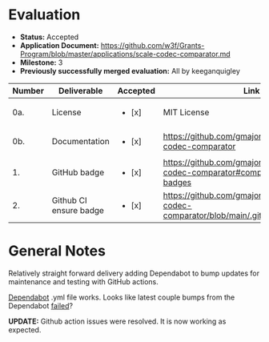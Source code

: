 # Evaluation

- **Status:** Accepted
- **Application Document:** https://github.com/w3f/Grants-Program/blob/master/applications/scale-codec-comparator.md
- **Milestone:** 3
- **Previously successfully merged evaluation:** All by keeganquigley

| Number | Deliverable            | Accepted               | Link                                                                                      | Notes                |
| ------ | ---------------------- | ---------------------- | ----------------------------------------------------------------------------------------- | -------------------- |
| 0a.    | License                | <ul><li>[x] </li></ul> | MIT License                                                                               |                      |
| 0b.    | Documentation          | <ul><li>[x] </li></ul> | https://github.com/gmajor-encrypt/scale-codec-comparator                                  | Looks good.          |
| 1.     | GitHub badge           | <ul><li>[x] </li></ul> | https://github.com/gmajor-encrypt/scale-codec-comparator#comparator-result-badges         | Badges work.         |
| 2.     | Github CI ensure badge | <ul><li>[x] </li></ul> | https://github.com/gmajor-encrypt/scale-codec-comparator/blob/main/.github/dependabot.yml | Github actions work. |

# General Notes

Relatively straight forward delivery adding Dependabot to bump updates for maintenance and testing with GitHub actions.

[Dependabot](https://github.com/gmajor-encrypt/scale-codec-comparator/blob/main/.github/dependabot.yml) .yml file works. Looks like latest couple bumps from the Dependabot [failed](https://github.com/gmajor-encrypt/scale-codec-comparator/actions/runs/3982725063/jobs/6827425214)?

**UPDATE:** Github action issues were resolved. It is now working as expected.
